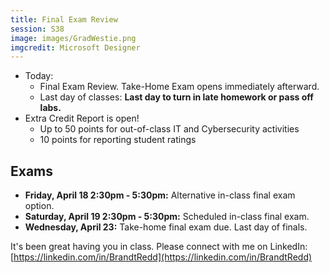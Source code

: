 ```yaml
---
title: Final Exam Review
session: S38
image: images/GradWestie.png
imgcredit: Microsoft Designer
---
```


* Today:
    * Final Exam Review. Take-Home Exam opens immediately afterward.
    * Last day of classes: **Last day to turn in late homework or pass off labs.**
* Extra Credit Report is open!
    * Up to 50 points for out-of-class IT and Cybersecurity activities
    * 10 points for reporting student ratings

## Exams
* **Friday, April 18 2:30pm - 5:30pm:** Alternative in-class final exam option.
* **Saturday, April 19 2:30pm - 5:30pm:** Scheduled in-class final exam.
* **Wednesday, April 23:** Take-home final exam due. Last day of finals.

It's been great having you in class. Please connect with me on LinkedIn: [https://linkedin.com/in/BrandtRedd](https://linkedin.com/in/BrandtRedd)

